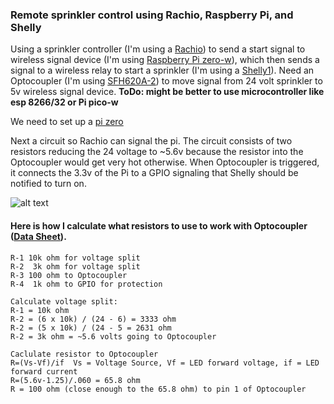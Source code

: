 ### Remote sprinkler control using Rachio, Raspberry Pi, and Shelly

Using a sprinkler controller (I'm using a [Rachio](https://rachio.com/)) to send a start signal to wireless signal device (I'm using [Raspberry Pi zero-w](https://www.raspberrypi.com/products/raspberry-pi-zero-w/)), which then sends a signal to a wireless relay to start a sprinkler (I'm using a [Shelly1](https://shopusa.shelly.cloud/shelly-1-wifi-smart-home-automation-1#163)). Need an Optocoupler (I'm using [SFH620A-2](https://www.digikey.com/en/products/detail/vishay-semiconductor-opto-division/SFH620A-2/1731591?utm_medium=email&utm_source=oce&utm_campaign=4251_OCE22RT&utm_content=productdetail_US&utm_cid=3127460&so=77457002&mkt_tok=MDI4LVNYSy01MDcAAAGGbRmd_kJ0XreCpOpFP1nH02K7By-9nil4TQubpnW5AxNZf_YGMN3IoHuVOIzBOp7uCn9jmENH0GFDrcg8C5zHVmM8B710Uo-bifJVCry7)) to move signal from 24 volt sprinkler to 5v wireless signal device. **ToDo: might be better to use microcontroller like esp 8266/32 or Pi pico-w**

We need to set up a [pi zero](https://github.com/weinhouse/home/blob/master/pi/pi_zero_with_rachio/PiSetup.md)

Next a circuit so Rachio can signal the pi. The circuit consists of two resistors reducing the 24 voltage to ~5.6v because the resistor into the Optocoupler would get very hot otherwise. When Optocoupler is triggered, it connects the 3.3v of the Pi to a GPIO signaling that Shelly should be notified to turn on.

![alt text](ome/blob/master/pi/pi_zero_with_rachio/RachioToPi.png "Rachio to GPIO schematic")



#### Here is how I calculate what resistors to use to work with Optocoupler ([Data Sheet](https://www.vishay.com/docs/83675/sfh620a.pdf)).
```
R-1 10k ohm for voltage split
R-2  3k ohm for voltage split
R-3 100 ohm to Optocoupler
R-4  1k ohm to GPIO for protection

Calculate voltage split:
R-1 = 10k ohm
R-2 = (6 x 10k) / (24 - 6) = 3333 ohm
R-2 = (5 x 10k) / (24 - 5 = 2631 ohm
R-2 = 3k ohm = ~5.6 volts going to Optocoupler

Caclulate resistor to Optocoupler
R=(Vs-Vf)/if  Vs = Voltage Source, Vf = LED forward voltage, if = LED forward current
R=(5.6v-1.25)/.060 = 65.8 ohm
R = 100 ohm (close enough to the 65.8 ohm) to pin 1 of Optocoupler
```


